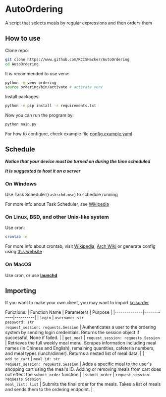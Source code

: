 # AutoOrdering
A script that selects meals by regular expressions and then orders them

## How to use

Clone repo:
```bash
git clone https://www.github.com/KCISHacker/AutoOrdering
cd AutoOrdering
```

It is recommended to use venv:

```bash
python -m venv ordering
source ordering/bin/activate # activate venv
```

Install packages:

```bash
python -m pip install -r requirements.txt
```

Now you can run the program by:
```bash
python main.py
```
For how to configure, check example file [config.example.yaml](./config.example.yaml)

## Schedule

***Notice that your device must be turned on during the time scheduled*** 

***It is suggested to host it on a server***

### On Windows
Use Task Scheduler(`taskschd.msc`) to schedule running

For more info anout Task Scheduler, see [Wikipedia](https://en.m.wikipedia.org/wiki/Windows_Task_Scheduler)

### On Linux, BSD, and other Unix-like system
Use cron:

```bash
crontab -e
```

For more info about crontab, visit [Wikipedia](https://en.wikipedia.org/wiki/Cron), [Arch Wiki](https://wiki.archlinux.org/title/Cron) or generate config using [this website](https://crontab.guru/)

### On MacOS
Use cron, or use [**launchd**](https://en.m.wikipedia.org/wiki/Launchd)

## Importing

If you want to make your own client, you may want to import [kcisorder](./kcisorder)

Functions:
| Function Name | Parameters | Purpose |
|--------------|------------|----------|
| `login` | `username: str`<br>`password: str`<br>`request_session: requests.Session` | Authenticates a user to the ordering system by sending login credentials. Returns the session object if successful, None if failed. |
| `get_meal` | `request_session: requests.Session` | Retrieves the full weekly meal menu. Scrapes information including meal names (in Chinese and English), remaining quantities, cafeteria numbers, and meal types (lunch/dinner). Returns a nested list of meal data. |
| `add_to_cart` | `meal_id: str`<br>`request_session: requests.Session` | Adds a specific meal to the user's shopping cart using the meal's ID. Adding or removing meals from cart does not effect the `submit_order` function.|
| `submit_order` | `request_session: requests.Session`<br>`meal_list: list` | Submits the final order for the meals. Takes a list of meals and sends them to the ordering endpoint. |
